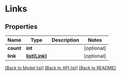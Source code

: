 # Links

## Properties
Name | Type | Description | Notes
------------ | ------------- | ------------- | -------------
**count** | **int** |  | [optional] 
**link** | [**list[Link]**](Link.md) |  | [optional] 

[[Back to Model list]](../README.md#documentation-for-models) [[Back to API list]](../README.md#documentation-for-api-endpoints) [[Back to README]](../README.md)


